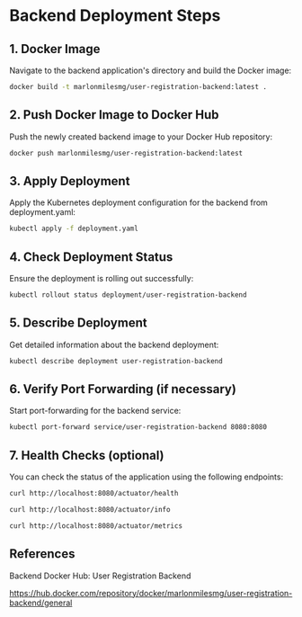 # Backend Deployment Steps

## 1. Docker Image

Navigate to the backend application's directory and build the Docker image:

```bash
docker build -t marlonmilesmg/user-registration-backend:latest .
```

## 2. Push Docker Image to Docker Hub
Push the newly created backend image to your Docker Hub repository:

```bash
docker push marlonmilesmg/user-registration-backend:latest
```

## 3. Apply Deployment
Apply the Kubernetes deployment configuration for the backend from deployment.yaml:

```bash
kubectl apply -f deployment.yaml
```

## 4. Check Deployment Status
Ensure the deployment is rolling out successfully:

```bash
kubectl rollout status deployment/user-registration-backend
```

## 5. Describe Deployment
Get detailed information about the backend deployment:

```bash
kubectl describe deployment user-registration-backend
```

## 6. Verify Port Forwarding (if necessary)
Start port-forwarding for the backend service:

```bash
kubectl port-forward service/user-registration-backend 8080:8080
```

## 7. Health Checks (optional)
You can check the status of the application using the following endpoints:

```bash
curl http://localhost:8080/actuator/health

curl http://localhost:8080/actuator/info

curl http://localhost:8080/actuator/metrics
```

## References

Backend Docker Hub: User Registration Backend

https://hub.docker.com/repository/docker/marlonmilesmg/user-registration-backend/general
